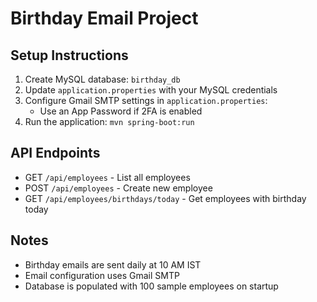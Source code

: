 # Birthday Email Project

## Setup Instructions
1. Create MySQL database: `birthday_db`
2. Update `application.properties` with your MySQL credentials
3. Configure Gmail SMTP settings in `application.properties`:
    - Use an App Password if 2FA is enabled
4. Run the application: `mvn spring-boot:run`

## API Endpoints
- GET `/api/employees` - List all employees
- POST `/api/employees` - Create new employee
- GET `/api/employees/birthdays/today` - Get employees with birthday today

## Notes
- Birthday emails are sent daily at 10 AM IST
- Email configuration uses Gmail SMTP
- Database is populated with 100 sample employees on startup